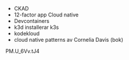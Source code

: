 * CKAD
* 12-factor app Cloud native
* Devcontainers
* k3d installerar k3s
* kodekloud
* cloud native patterns av Cornelia Davis (bok)

PM.U_6Vv.tJ4